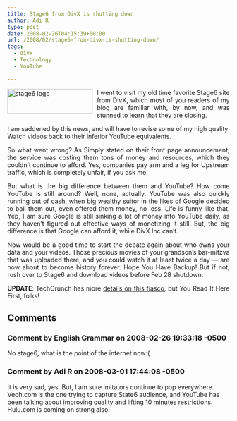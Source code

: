 ```yaml
---
title: Stage6 from DivX is shutting down
author: Adi R
type: post
date: 2008-02-26T04:15:39+00:00
url: /2008/02/stage6-from-divx-is-shutting-down/
tags:
  - divx
  - Technology
  - YouTube

---
```

<p align="justify">
  <img style="border-top-width: 0px; border-left-width: 0px; border-bottom-width: 0px; margin: 0px 10px 0px 0px; border-right-width: 0px" height="56" alt="stage6 logo" src="https://i1.wp.com/www.adir1.com//uploads/2008/02/stage6-logo.jpg?resize=193%2C56" width="193" align="left" border="0" data-recalc-dims="1" /> I went to visit my old time favorite Stage6 site from DivX, which most of you readers of my blog are familiar with, by now, and was stunned to learn that they are closing.
</p>

I am saddened by this news, and will have to revise some of my high quality Watch videos back to their inferior YouTube equivalents.

<p align="justify">
  So what went wrong? As Simply stated on their front page announcement, the service was costing them tons of money and resources, which they couldn&#8217;t continue to afford. Yes, companies pay arm and a leg for Upstream traffic, which is completely unfair, if you ask me.
</p>

<p align="justify">
  But what is the big difference between them and YouTube? How come YouTube is still around? Well, none, actually. YouTube was also quickly running out of cash, when big wealthy suitor in the likes of Google decided to bail them out, even offered them money, no less. Life is funny like that. Yep, I am sure Google is still sinking a lot of money into YouTube daily, as they haven&#8217;t figured out effective ways of monetizing it still. But, the big difference is that Google can afford it, while DivX Inc can&#8217;t.
</p>

<p align="justify">
  Now would be a good time to start the debate again about who owns your data and your videos. Those precious movies of your grandson&#8217;s bar-mitzva that was uploaded there, and you could watch it at least twice a day &#8212; are now about to become history forever. Hope You Have Backup! But if not, rush over to Stage6 and download videos before Feb 28 shutdown.
</p>

<p align="justify">
  <strong>UPDATE</strong>: TechCrunch has more <a href="http://www.techcrunch.com/2008/02/26/serious-drama-and-lots-of-stupidity-behind-stage6-shutdown/" target="_blank">details on this fiasco</a>, but You Read It Here First, folks!
</p></p>

## Comments

### Comment by English Grammar on 2008-02-26 19:33:18 -0500
No stage6, what is the point of the internet now:(

### Comment by Adi R on 2008-03-01 17:44:08 -0500
It is very sad, yes. But, I am sure imitators continue to pop everywhere. Veoh.com is the one trying to capture State6 audience, and YouTube has been talking about improving quality and lifting 10 minutes restrictions.  
Hulu.com is coming on strong also!